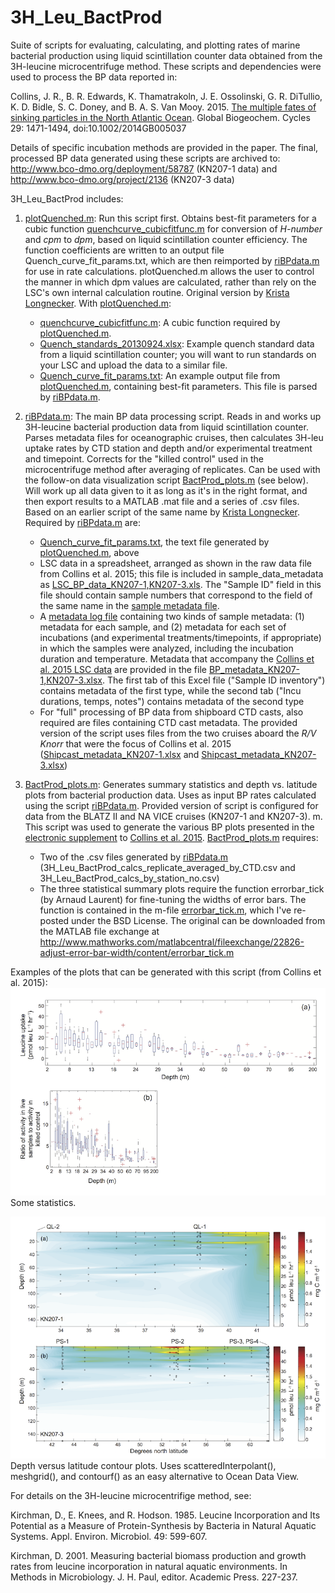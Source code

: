# 3H_Leu_BactProd
Suite of scripts for evaluating, calculating, and plotting rates of marine bacterial production using liquid scintillation counter data obtained from the 3H-leucine microcentrifuge method. These scripts and dependencies were used to process the BP data reported in:

Collins, J. R., B. R. Edwards, K. Thamatrakoln, J. E. Ossolinski, G. R. DiTullio, K. D. Bidle, S. C. Doney, and B. A. S. Van Mooy. 2015. [The multiple fates of sinking particles in the North Atlantic Ocean](http://dx.doi.org/10.1002/2014GB005037). Global Biogeochem. Cycles 29: 1471-1494, doi:10.1002/2014GB005037

Details of specific incubation methods are provided in the paper. The final, processed BP data generated using these scripts are archived to: http://www.bco-dmo.org/deployment/58787 (KN207-1 data) and http://www.bco-dmo.org/project/2136 (KN207-3 data)

3H_Leu_BactProd includes:

1. [plotQuenched.m](https://github.com/jamesrco/3H_Leu_BactProd/blob/master/plotQuenched.m): Run this script first. Obtains best-fit parameters for a cubic function [quenchcurve_cubicfitfunc.m](https://github.com/jamesrco/3H_Leu_BactProd/blob/master/quenchcurve_cubicfitfunc.m) for conversion of _H-number_ and _cpm_ to _dpm_, based on liquid scintillation counter efficiency. The function coefficients are written to an output file Quench_curve_fit_params.txt, which are then reimported by [riBPdata.m](https://github.com/jamesrco/3H_Leu_BactProd/blob/master/riBPdata.m) for use in rate calculations. plotQuenched.m allows the user to control the manner in which dpm values are calculated, rather than rely on the LSC's own internal calculation routine. Original version by [Krista Longnecker](http://www.whoi.edu/sbl/liteSite.do?litesiteid=90833). With [plotQuenched.m](https://github.com/jamesrco/3H_Leu_BactProd/blob/master/plotQuenched.m):
   * [quenchcurve_cubicfitfunc.m](https://github.com/jamesrco/3H_Leu_BactProd/blob/master/quenchcurve_cubicfitfunc.m): A cubic function required by [plotQuenched.m](https://github.com/jamesrco/3H_Leu_BactProd/blob/master/plotQuenched.m).
   * [Quench_standards_20130924.xlsx](https://github.com/jamesrco/3H_Leu_BactProd/blob/master/dependencies/Quench_standards_20130924.xlsx): Example quench standard data from a liquid scintillation counter; you will want to run standards on your LSC and upload the data to a similar file.
   * [Quench_curve_fit_params.txt](https://github.com/jamesrco/3H_Leu_BactProd/blob/master/Quench_curve_fit_params.txt): An example output file from [plotQuenched.m](https://github.com/jamesrco/3H_Leu_BactProd/blob/master/plotQuenched.m), containing best-fit parameters. This file is parsed by [riBPdata.m](https://github.com/jamesrco/3H_Leu_BactProd/blob/master/riBPdata.m).

2. [riBPdata.m](https://github.com/jamesrco/3H_Leu_BactProd/blob/master/riBPdata.m): The main BP data processing script. Reads in and works up 3H-leucine bacterial production data from liquid scintillation counter. Parses metadata files for oceanographic cruises, then calculates 3H-leu uptake rates by CTD station and depth and/or experimental treatment and timepoint. Corrects for the "killed control" used in the microcentrifuge method after averaging of replicates. Can be used with the follow-on data visualization script [BactProd_plots.m](https://github.com/jamesrco/3H_Leu_BactProd/blob/master/BactProd_plots.m) (see below). Will work up all data given to it as long as it's in the right format, and then export results to a MATLAB .mat file and a series of .csv files. Based on an earlier script of the same name by [Krista Longnecker](http://www.whoi.edu/sbl/liteSite.do?litesiteid=90833). Required by [riBPdata.m](https://github.com/jamesrco/3H_Leu_BactProd/blob/master/riBPdata.m) are:
   * [Quench_curve_fit_params.txt](https://github.com/jamesrco/3H_Leu_BactProd/blob/master/dependencies/Quench_curve_fit_params.txt), the text file generated by [plotQuenched.m](https://github.com/jamesrco/3H_Leu_BactProd/blob/master/plotQuenched.m), above
   * LSC data in a spreadsheet, arranged as shown in the raw data file from Collins et al. 2015; this file is included in sample_data_metadata as [LSC_BP_data_KN207-1,KN207-3.xls](https://github.com/jamesrco/3H_Leu_BactProd/blob/master/sample_data_metadata/LSC_BP_data_KN207-1%2CKN207-3.xls). The "Sample ID" field in this file should contain sample numbers that correspond to the field of the same name in the [sample metadata file](https://github.com/jamesrco/3H_Leu_BactProd/blob/master/sample_data_metadata/BP_metadata_KN207-1%2CKN207-3.xlsx).
   * A [metadata log file](https://github.com/jamesrco/3H_Leu_BactProd/blob/master/sample_data_metadata/BP_metadata_KN207-1%2CKN207-3.xlsx) containing two kinds of sample metadata: (1) metadata for each sample, and (2) metadata for each set of incubations (and experimental treatments/timepoints, if appropriate) in which the samples were analyzed, including the incubation duration and temperature. Metadata that accompany the [Collins et al. 2015 LSC data](https://github.com/jamesrco/3H_Leu_BactProd/blob/master/sample_data_metadata/LSC_BP_data_KN207-1%2CKN207-3.xls) are provided in the file [BP_metadata_KN207-1,KN207-3.xlsx](https://github.com/jamesrco/3H_Leu_BactProd/blob/master/sample_data_metadata/BP_metadata_KN207-1%2CKN207-3.xlsx). The first tab of this Excel file ("Sample ID inventory") contains metadata of the first type, while the second tab ("Incu durations, temps, notes") contains metadata of the second type
   * For "full" processing of BP data from shipboard CTD casts, also required are files containing CTD cast metadata. The provided version of the script uses files from the two cruises aboard the _R/V Knorr_ that were the focus of Collins et al. 2015 ([Shipcast_metadata_KN207-1.xlsx](https://github.com/jamesrco/3H_Leu_BactProd/blob/master/sample_data_metadata/Shipcast_metadata_KN207-1.xlsx) and [Shipcast_metadata_KN207-3.xlsx](https://github.com/jamesrco/3H_Leu_BactProd/blob/master/sample_data_metadata/Shipcast_metadata_KN207-3.xlsx)) 

3. [BactProd_plots.m](https://github.com/jamesrco/3H_Leu_BactProd/blob/master/BactProd_plots.m): Generates summary statistics and depth vs. latitude plots from bacterial production data. Uses as input BP rates calculated using the script [riBPdata.m](https://github.com/jamesrco/3H_Leu_BactProd/blob/master/riBPdata.m). Provided version of script is configured for data from the BLATZ II and NA VICE cruises (KN207-1 and KN207-3). m. This script was used to generate the various BP plots presented in the [electronic supplement](http://api.onlinelibrary.wiley.com/asset/v1/doi/10.1002%2F2014GB005037/asset/supinfo%2Fgbc20317-sup-0001-auxiliarymaterial.pdf?l=SkaBT8QEx2o6i0QKtSKfbKSpRBoPPtyi%2BGmff2doSwOtO4rCR7fxjOWKudli%2BpahioOV3VEC0s7v%0AjCMR97HGThFVH2i92SpYjpt2rmOlpNg%3D) to [Collins et al. 2015](http://dx.doi.org/10.1002/2014GB005037). [BactProd_plots.m](https://github.com/jamesrco/3H_Leu_BactProd/blob/master/BactProd_plots.m) requires:
   * Two of the .csv files generated by [riBPdata.m](https://github.com/jamesrco/3H_Leu_BactProd/blob/master/riBPdata.m) (3H_Leu_BactProd_calcs_replicate_averaged_by_CTD.csv and 3H_Leu_BactProd_calcs_by_station_no.csv)
   * The three statistical summary plots require the function errorbar_tick (by Arnaud Laurent) for fine-tuning the widths of error bars. The function is contained in the m-file [errorbar_tick.m](https://github.com/jamesrco/3H_Leu_BactProd/blob/master/errorbar_tick.m), which I've re-posted under the BSD License. The original can be downloaded from the MATLAB file exchange at http://www.mathworks.com/matlabcentral/fileexchange/22826-adjust-error-bar-width/content/errorbar_tick.m

Examples of the plots that can be generated with this script (from Collins et al. 2015):
<img src="img/Collins_et_al_2015_Fig_S1.png" alt="Visualization of statistics" width="700">
Some statistics.

<img src="img/Collins_et_al_2015_Fig_S2.png" alt="Depth vs. latitude contour plots" width="700">
Depth versus latitude contour plots. Uses scatteredInterpolant(), meshgrid(), and contourf() as an easy alternative to Ocean Data View.

For details on the 3H-leucine microcentrifige method, see:

Kirchman, D., E. Knees, and R. Hodson. 1985. Leucine Incorporation and Its Potential as a Measure of Protein-Synthesis by Bacteria in Natural Aquatic Systems. Appl. Environ. Microbiol. 49: 599-607.

Kirchman, D. 2001. Measuring bacterial biomass production and growth rates from leucine incorporation in natural aquatic environments. In Methods in Microbiology. J. H. Paul, editor. Academic Press. 227-237.

